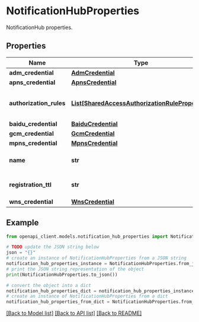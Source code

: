 # NotificationHubProperties

NotificationHub properties.

## Properties

Name | Type | Description | Notes
------------ | ------------- | ------------- | -------------
**adm_credential** | [**AdmCredential**](AdmCredential.md) |  | [optional] 
**apns_credential** | [**ApnsCredential**](ApnsCredential.md) |  | [optional] 
**authorization_rules** | [**List[SharedAccessAuthorizationRuleProperties]**](SharedAccessAuthorizationRuleProperties.md) | The AuthorizationRules of the created NotificationHub | [optional] 
**baidu_credential** | [**BaiduCredential**](BaiduCredential.md) |  | [optional] 
**gcm_credential** | [**GcmCredential**](GcmCredential.md) |  | [optional] 
**mpns_credential** | [**MpnsCredential**](MpnsCredential.md) |  | [optional] 
**name** | **str** | The NotificationHub name. | [optional] 
**registration_ttl** | **str** | The RegistrationTtl of the created NotificationHub | [optional] 
**wns_credential** | [**WnsCredential**](WnsCredential.md) |  | [optional] 

## Example

```python
from openapi_client.models.notification_hub_properties import NotificationHubProperties

# TODO update the JSON string below
json = "{}"
# create an instance of NotificationHubProperties from a JSON string
notification_hub_properties_instance = NotificationHubProperties.from_json(json)
# print the JSON string representation of the object
print(NotificationHubProperties.to_json())

# convert the object into a dict
notification_hub_properties_dict = notification_hub_properties_instance.to_dict()
# create an instance of NotificationHubProperties from a dict
notification_hub_properties_from_dict = NotificationHubProperties.from_dict(notification_hub_properties_dict)
```
[[Back to Model list]](../README.md#documentation-for-models) [[Back to API list]](../README.md#documentation-for-api-endpoints) [[Back to README]](../README.md)


